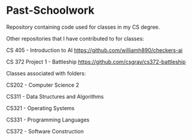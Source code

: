 # Past-Schoolwork

Repository containing code used for classes in my CS degree.

Other repositories that I have contributed to for classes: 

CS 405 - Introduction to AI
https://github.com/williamh890/checkers-ai

CS 372 Project 1 - Battleship
https://github.com/csgray/cs372-battleship

Classes associated with folders:

CS202 - Computer Science 2

CS311 - Data Structures and Algorithms

CS321 - Operating Systems

CS331 - Programming Languages

CS372 - Software Construction

